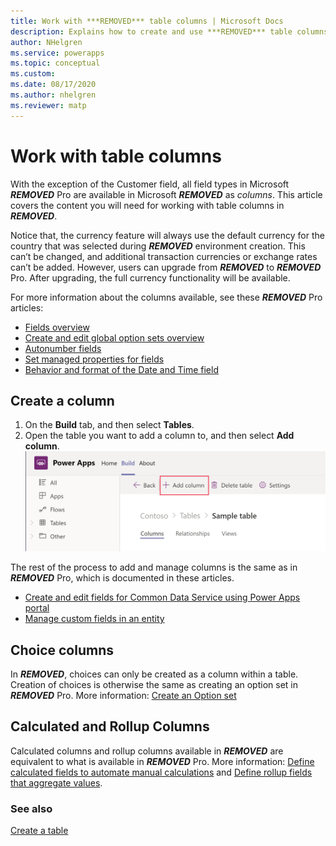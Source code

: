 ```yaml
---
title: Work with ***REMOVED*** table columns | Microsoft Docs
description: Explains how to create and use ***REMOVED*** table columns.
author: NHelgren
ms.service: powerapps
ms.topic: conceptual
ms.custom: 
ms.date: 08/17/2020
ms.author: nhelgren
ms.reviewer: matp
---
```


# Work with table columns

With the exception of the Customer field, all field types in Microsoft ***REMOVED*** Pro are available in Microsoft ***REMOVED*** as *columns*. This article covers the content you will need for working with table columns in ***REMOVED***.

Notice that, the currency feature will always use the default currency for the country that was selected during ***REMOVED*** environment creation. This can’t be changed, and additional transaction currencies or exchange rates can’t be added. However, users can upgrade from ***REMOVED*** to ***REMOVED*** Pro. After upgrading, the full currency functionality will be available. 

For more information about the columns available, see these ***REMOVED*** Pro articles: 
- [Fields overview](../maker/common-data-service/fields-overview.md)
- [Create and edit global option sets overview](../maker/common-data-service/create-edit-global-option-sets.md)
- [Autonumber fields](../maker/common-data-service/autonumber-fields.md)
- [Set managed properties for fields](../maker/common-data-service/set-managed-properties-for-field.md)
- [Behavior and format of the Date and Time field](../maker/common-data-service/behavior-format-date-time-field.md)

## Create a column
1. On the **Build** tab, and then select **Tables**. 
2. Open the table you want to add a column to, and then select **Add column**.
    ![Create a table column](media/create-table-column.png)

The rest of the process to add and manage columns is the same as in ***REMOVED*** Pro, which is documented in these articles.
- [Create and edit fields for Common Data Service using Power Apps portal](../maker/common-data-service/create-edit-field-portal.md)
- [Manage custom fields in an entity](../maker/common-data-service/data-platform-manage-fields.md)

## Choice columns
In ***REMOVED***, choices can only be created as a column within a table. Creation of choices is otherwise the same as creating an option set in ***REMOVED*** Pro. More information: [Create an Option set](../maker/common-data-service/custom-picklists.md)

## Calculated and Rollup Columns
Calculated columns and rollup columns available in ***REMOVED*** are equivalent to what is available in ***REMOVED*** Pro. More information: [Define calculated fields to automate manual calculations](../maker/common-data-service/define-calculated-fields.md) and [Define rollup fields that aggregate values](../maker/common-data-service/define-rollup-fields.md).


### See also
[Create a table](create-table.md)